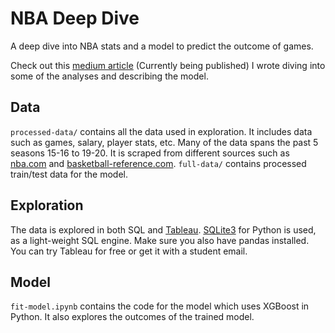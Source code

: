 # NBA Deep Dive
A deep dive into NBA stats and a model to predict the outcome of games. 

Check out this [medium article](https://towardsdatascience.com/nba-deep-dive-7f7558174672) (Currently being published) I wrote diving into some of the analyses and describing the model. 

## Data
`processed-data/` contains all the data used in exploration. It includes data such as games, salary, player stats, etc. Many of the data spans the past 5 seasons 15-16 to 19-20. It is scraped from different sources such as [nba.com](https://www.nba.com/) and [basketball-reference.com](https://www.basketball-reference.com/). `full-data/` contains processed train/test data for the model.

## Exploration
The data is explored in both SQL and [Tableau](https://www.tableau.com/). [SQLite3](https://docs.python.org/3/library/sqlite3.html) for Python is used, as a light-weight SQL engine. Make sure you also have pandas installed. You can try Tableau for free or get it with a student email. 

## Model
`fit-model.ipynb` contains the code for the model which uses XGBoost in Python. It also explores the outcomes of the trained model. 
